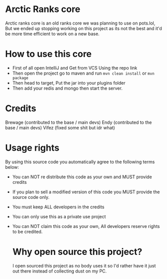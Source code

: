 # Arctic Ranks core
Arctic ranks core is an old ranks core we was planning to use on pots.lol, But we ended up stopping working on this project as its not the best and it'd be more time efficient to work on a new base.

# How to use this core
- First of all open IntelliJ and Get from VCS Using the repo link
- Then open the project go to maven and run `mvn clean install` or `mvn package`
- Then head to target, Put the jar into your plugins folder
- Then add your redis and mongo then start the server.

# Credits
Brewage (contributed to the base / main devs)
Endy (contributed to the base / main devs)
Vifez (fixed some shit but idr what)

# Usage rights
By using this source code you automatically agree to the following terms below:
- You can NOT re distribute this code as your own and MUST provide credits
- If you plan to sell a modified version of this code you MUST provide the source code only.
- You must keep ALL developers in the credits
- You can only use this as a private use project
- You can NOT claim this code as your own, All developers reserve rights to be credited.

  # Why open source this project?
  I open sourced this project as no body uses it so I'd rather have it just out there instead of collecting dust on my PC.
